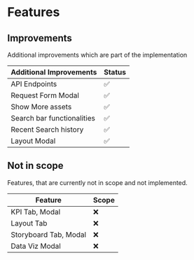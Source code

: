 # Features

## Improvements

Additional improvements which are part of the implementation

| Additional Improvements    | Status |
| -------------------------- | ------ |
| API Endpoints              | ✅     |
| Request Form Modal         | ✅     |
| Show More assets           | ✅     |
| Search bar functionalities | ✅     |
| Recent Search history      | ✅     |
| Layout Modal               | ✅     |

## Not in scope

Features, that are currently not in scope and not implemented.

| Feature               | Scope |
| --------------------- | ----- |
| KPI Tab, Modal        | ❌    |
| Layout Tab            | ❌    |
| Storyboard Tab, Modal | ❌    |
| Data Viz Modal        | ❌    |
